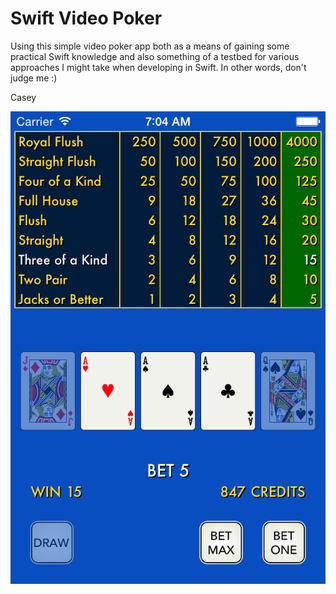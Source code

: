 Swift Video Poker
=====

Using this simple video poker app both as a means of gaining some practical Swift knowledge and also something of a testbed for various approaches I might take when developing in Swift. In other words, don't judge me :)

Casey

![Screenshot](https://github.com/somegeekintn/poker/blob/master/screenshot.png)
